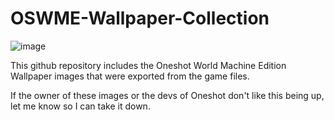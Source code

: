 # OSWME-Wallpaper-Collection

![image](https://user-images.githubusercontent.com/114326019/192178427-4aff1d4a-2023-418c-a54f-0495bd148ca3.png)

This github repository includes the Oneshot World Machine Edition Wallpaper images that were exported from the game files.

If the owner of these images or the devs of Oneshot don't like this being up, let me know so I can take it down.
